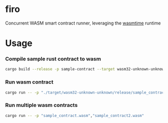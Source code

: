# firo

Concurrent WASM smart contract runner, leveraging the [wasmtime](https://wasmtime.dev/) runtime

# Usage

### Compile sample rust contract to wasm

```sh
cargo build --release -p sample-contract --target wasm32-unknown-unknown
```

### Run wasm contract

```sh
cargo run -- -p "./target/wasm32-unknown-unknown/release/sample_contract.wasm"
```

### Run multiple wasm contracts

```sh
cargo run -- -p "sample_contract.wasm","sample_contract2.wasm"
```
